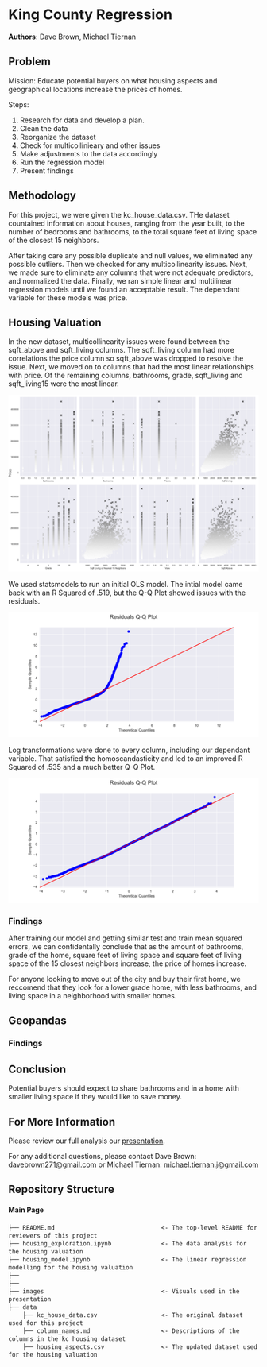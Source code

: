 # King County Regression

**Authors**: Dave Brown, Michael Tiernan

## Problem

Mission:  Educate potential buyers on what housing aspects and geographical locations increase the prices of homes.

Steps:
1. Research for data and develop a plan.
2. Clean the data
3. Reorganize the dataset
4. Check for multicollinieary and other issues
5. Make adjustments to the data accordingly
6. Run the regression model
7. Present findings

## Methodology

For this project, we were given the kc_house_data.csv. THe dataset countained information about houses, ranging from the year built, to the number of bedrooms and bathrooms, to the total square feet of living space of the closest 15 neighbors.

After taking care any possible duplicate and null values, we eliminated any possible outliers. Then we checked for any multicollinearity issues. Next, we made sure to eliminate any columns that were not adequate predictors, and normalized the data. Finally, we ran simple linear and multilinear regression models until we found an acceptable result. The dependant variable for these models was price.

## Housing Valuation

In the new dataset, multicollinearity issues were found between the sqft_above and sqft_living columns. The sqft_living column had more correlations the price column so sqft_above was dropped to resolve the issue. Next, we moved on to columns that had the most linear relationships with price. Of the remaining columns, bathrooms, grade, sqft_living and sqft_living15 were the most linear.

![graph1](./images/king_county_corr.png)

We used statsmodels to run an initial OLS model. The intial model came back with an R Squared of .519, but the Q-Q Plot showed issues with the residuals.

![graph2](./images/model1_qq.png)

Log transformations were done to every column, including our dependant variable. That satisfied the homoscandasticity and led to an improved R Squared of .535 and a much better Q-Q Plot.

![graph3](./images/model3_qq.png)

### Findings

After training our model and getting similar test and train mean squared errors, we can confidentally conclude that as the amount of bathrooms, grade of the home, square feet of living space and square feet of living space of the 15 closest neighbors increase, the price of homes increase.

For anyone looking to move out of the city and buy their first home, we reccomend that they look for a lower grade home, with less bathrooms, and living space in a neighborhood with smaller homes.

## Geopandas


### Findings


## Conclusion

Potential buyers should expect to share bathrooms and in a home with smaller living space if they would like to save money.


## For More Information

Please review our full analysis our [presentation]().

For any additional questions, please contact Dave Brown: davebrown271@gmail.com or Michael Tiernan: michael.tiernan.j@gmail.com


## Repository Structure
#### Main Page
    ├── README.md                              <- The top-level README for reviewers of this project
    ├── housing_exploration.ipynb              <- The data analysis for the housing valuation
    ├── housing_model.ipynb                    <- The linear regression modelling for the housing valuation
    ├──
    ├──
    ├── images                                 <- Visuals used in the presentation
    ├── data
        ├── kc_house_data.csv                  <- The original dataset used for this project
        ├── column_names.md                    <- Descriptions of the columns in the kc housing dataset
        ├── housing_aspects.csv                <- The updated dataset used for the housing valuation
